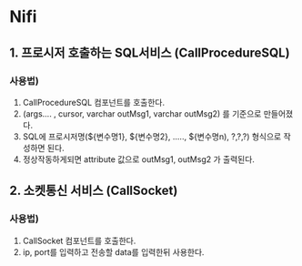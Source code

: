 # Nifi

## 1. 프로시저 호출하는 SQL서비스 (CallProcedureSQL)

### 사용법) 

1. CallProcedureSQL 컴포넌트를 호출한다.
2. (args.... , cursor, varchar outMsg1, varchar outMsg2) 를 기준으로 만들어졌다.
3. SQL에 프로시저명(${변수명1}, ${변수명2}, ....., ${변수명n), ?,?,?) 형식으로 작성하면 된다.
4. 정상작동하게되면 attribute 값으로 outMsg1, outMsg2 가 출력된다.



## 2. 소켓통신 서비스 (CallSocket)

### 사용법) 

1. CallSocket 컴포넌트를 호출한다.
2. ip, port를 입력하고 전송할 data를 입력한뒤 사용한다.
